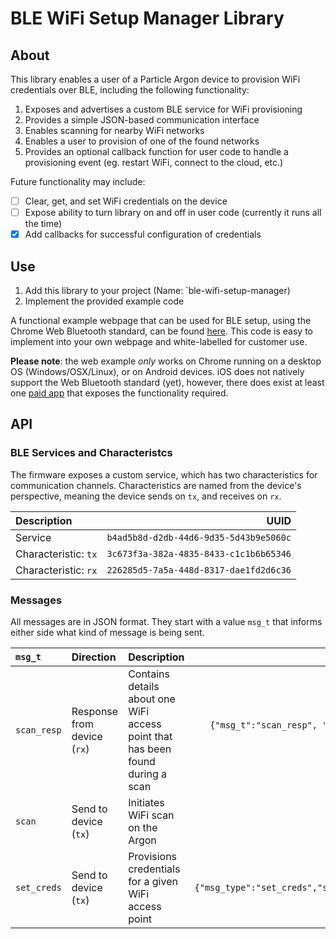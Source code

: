 # BLE WiFi Setup Manager Library
## About
This library enables a user of a Particle Argon device to provision WiFi credentials over BLE, including the following functionality:
1. Exposes and advertises a custom BLE service for WiFi provisioning
2. Provides a simple JSON-based communication interface
3. Enables scanning for nearby WiFi networks
4. Enables a user to provision of one of the found networks
5. Provides an optional callback function for user code to handle a provisioning event (eg. restart WiFi, connect to the cloud, etc.)

Future functionality may include:
- [ ] Clear, get, and set WiFi credentials on the device
- [ ] Expose ability to turn library on and off in user code (currently it runs all the time)
- [x] Add callbacks for successful configuration of credentials

## Use
1. Add this library to your project (Name: `ble-wifi-setup-manager)
2. Implement the provided example code

A functional example webpage that can be used for BLE setup, using the Chrome Web Bluetooth standard, can be found [here](https://dan-kouba.github.io/WebBLE/index.html). This code is easy to implement into your own webpage and white-labelled for customer use. 

**Please note**: the web example _only_ works on Chrome running on a desktop OS (Windows/OSX/Linux), or on Android devices. iOS does not natively support the Web Bluetooth standard (yet), however, there does exist at least one [paid app](https://apps.apple.com/us/app/webble/id1193531073) that exposes the functionality required.

## API
### BLE Services and Characteristcs
The firmware exposes a custom service, which has two characteristics for communication channels. Characteristics are named from the device's perspective, meaning the device sends on `tx`, and receives on `rx`.

| Description         |                                 UUID |
|:--------------------|-------------------------------------:|
|Service              |`b4ad5b8d-d2db-44d6-9d35-5d43b9e5060c`|
|Characteristic: `tx` |`3c673f3a-382a-4835-8433-c1c1b6b65346`|
|Characteristic: `rx` |`226285d5-7a5a-448d-8317-dae1fd2d6c36`|

### Messages
All messages are in JSON format. They start with a value `msg_t` that informs either side what kind of message is being sent.

| `msg_t` | Direction | Description | Example |
|:--------|:------------|:------------|---------:|
| `scan_resp` | Response from device (`rx`) | Contains details about one WiFi access point that has been found during a scan | `{"msg_t":"scan_resp", "ssid":"MySSID", "sec":"WPA2", "ch":11, "rssi":-53}`|
| `scan` | Send to device (`tx`) | Initiates WiFi scan on the Argon | `{"msg_type":"scan"}` |
| `set_creds` | Send to device (`tx`) | Provisions credentials for a given WiFi access point | `{"msg_type":"set_creds","ssid":"MySSID","password":"MyPassword"}` |